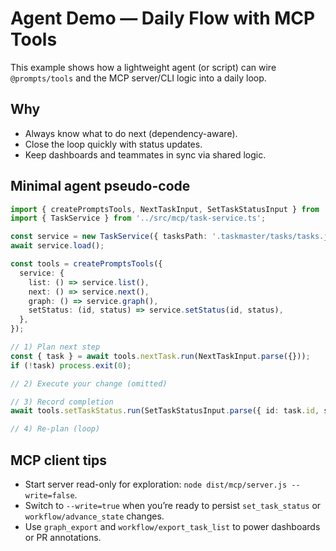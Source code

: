 # Agent Demo — Daily Flow with MCP Tools

This example shows how a lightweight agent (or script) can wire `@prompts/tools` and the MCP server/CLI logic into a daily loop.

## Why

- Always know what to do next (dependency-aware).
- Close the loop quickly with status updates.
- Keep dashboards and teammates in sync via shared logic.

## Minimal agent pseudo-code

```ts
import { createPromptsTools, NextTaskInput, SetTaskStatusInput } from '@prompts/tools';
import { TaskService } from '../src/mcp/task-service.ts';

const service = new TaskService({ tasksPath: '.taskmaster/tasks/tasks.json', tag: 'master', writeEnabled: true });
await service.load();

const tools = createPromptsTools({
  service: {
    list: () => service.list(),
    next: () => service.next(),
    graph: () => service.graph(),
    setStatus: (id, status) => service.setStatus(id, status),
  },
});

// 1) Plan next step
const { task } = await tools.nextTask.run(NextTaskInput.parse({}));
if (!task) process.exit(0);

// 2) Execute your change (omitted)

// 3) Record completion
await tools.setTaskStatus.run(SetTaskStatusInput.parse({ id: task.id, status: 'done' }));

// 4) Re-plan (loop)
```

## MCP client tips

- Start server read-only for exploration: `node dist/mcp/server.js --write=false`.
- Switch to `--write=true` when you’re ready to persist `set_task_status` or `workflow/advance_state` changes.
- Use `graph_export` and `workflow/export_task_list` to power dashboards or PR annotations.
